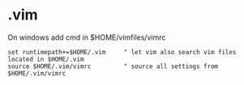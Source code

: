 # .vim

On windows add cmd in $HOME/vimfiles/vimrc

    set runtimepath+=$HOME/.vim     " let vim also search vim files located in $HOME/.vim
    source $HOME/.vim/vimrc         " source all settings from $HOME/.vim/vimrc
